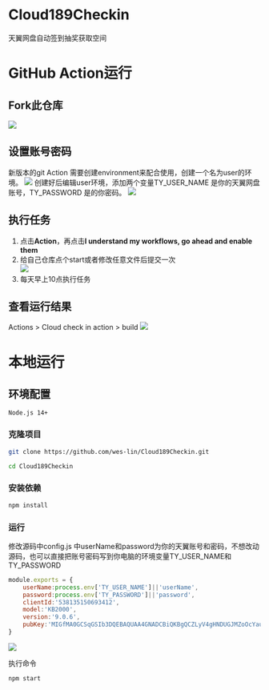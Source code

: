 # Cloud189Checkin
天翼网盘自动签到抽奖获取空间

# GitHub Action运行
## Fork此仓库
![](https://cdn.jsdelivr.net/gh/wes-lin/Cloud189Checkin/image/fork.png)
## 设置账号密码
新版本的git Action 需要创建environment来配合使用，创建一个名为user的环境。
![](https://cdn.jsdelivr.net/gh/wes-lin/Cloud189Checkin/image/env.png)
创建好后编辑user环境，添加两个变量TY_USER_NAME 是你的天翼网盘账号，TY_PASSWORD 是的你密码。
![](https://cdn.jsdelivr.net/gh/wes-lin/Cloud189Checkin/image/config.png)
## 执行任务
1. 点击**Action**，再点击**I understand my workflows, go ahead and enable them**  
2. 给自己仓库点个start或者修改任意文件后提交一次  
![](http://tu.yaohuo.me/imgs/2020/06/34ca160c972b9927.png)
3. 每天早上10点执行任务

## 查看运行结果
Actions > Cloud check in action > build
![](https://cdn.jsdelivr.net/gh/wes-lin/Cloud189Checkin/image/action.png)

# 本地运行
## 环境配置 
```
Node.js 14+
```
### 克隆项目
```bash
git clone https://github.com/wes-lin/Cloud189Checkin.git
```
```bash
cd Cloud189Checkin
```
### 安装依赖
```bash
npm install
```
### 运行
​修改源码中config.js 中userName和password为你的天翼账号和密码，不想改动源码，也可以直接把账号密码写到你电脑的环境变量TY_USER_NAME和TY_PASSWORD
``` javascript
module.exports = {
    userName:process.env['TY_USER_NAME']||'userName',
    password:process.env['TY_PASSWORD']||'password',
    clientId:'538135150693412',
    model:'KB2000',
    version:'9.0.6',
    pubKey:'MIGfMA0GCSqGSIb3DQEBAQUAA4GNADCBiQKBgQCZLyV4gHNDUGJMZoOcYauxmNEsKrc0TlLeBEVVIIQNzG4WqjimceOj5R9ETwDeeSN3yejAKLGHgx83lyy2wBjvnbfm/nLObyWwQD/09CmpZdxoFYCH6rdDjRpwZOZ2nXSZpgkZXoOBkfNXNxnN74aXtho2dqBynTw3NFTWyQl8BQIDAQAB'
}
```
![](https://cdn.jsdelivr.net/gh/wes-lin/Cloud189Checkin/image/local.png)

执行命令
``` bash
npm start
```